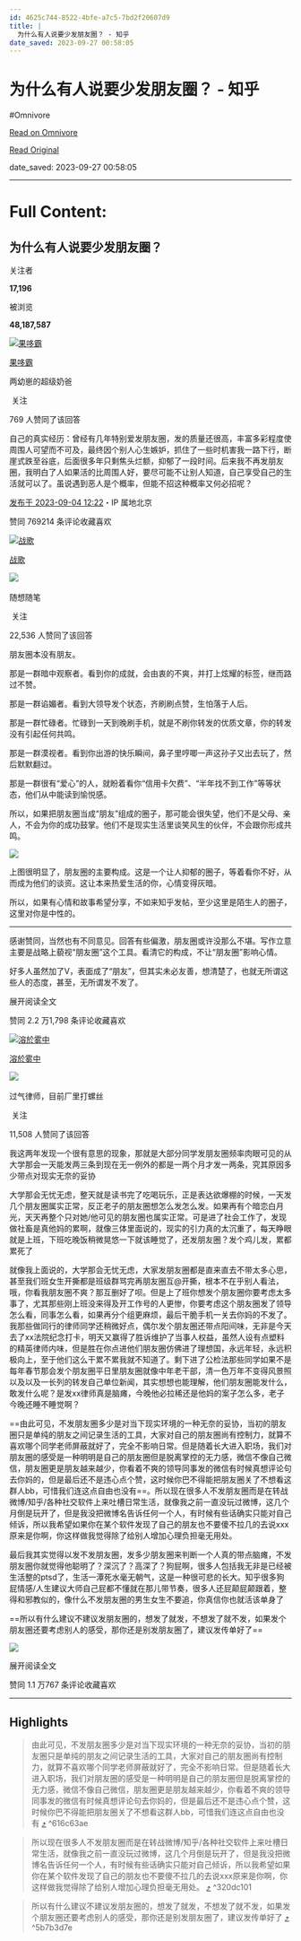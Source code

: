 ```yaml
---
id: 4625c744-8522-4bfe-a7c5-7bd2f20607d9
title: |
  为什么有人说要少发朋友圈？ - 知乎
date_saved: 2023-09-27 00:58:05
---
```


# 为什么有人说要少发朋友圈？ - 知乎
#Omnivore

[Read on Omnivore](https://omnivore.app/me/https-www-zhihu-com-question-442335363-answer-3196980978-18ad5003d3b)

[Read Original](https://www.zhihu.com/question/442335363/answer/3196980978)

date_saved: 2023-09-27 00:58:05


--- 

# Full Content: 

## 为什么有人说要少发朋友圈？

关注者

**17,196**

被浏览

**48,187,587**

[![果哆霸](https://proxy-prod.omnivore-image-cache.app/0x0,s7mpJySPyu2JtvjIbbS83a9egxLtnyRXebf8Z0gmO1QQ/https://pica.zhimg.com/v2-e1939b2452adff972bf4b24ead6c4d58_l.jpg?source=1940ef5c)](https://www.zhihu.com/people/45-30-37-34-36)

[果哆霸](https://www.zhihu.com/people/45-30-37-34-36)

两幼崽的超级奶爸

​ 关注

769 人赞同了该回答

自己的真实经历：曾经有几年特别爱发朋友圈，发的质量还很高，丰富多彩程度使周围人可望而不可及，最终因个别人心生嫉妒，抓住了一些时机害我一路下行，断崖式跌至谷底，后面很多年只剩焦头烂额，抑郁了一段时间。后来我不再发朋友圈，我明白了人如果活的比周围人好，要尽可能不让别人知道，自己享受自己的生活就可以了。虽说遇到恶人是个概率，但能不招这种概率又何必招呢？

[发布于 2023-09-04 12:22](https://www.zhihu.com/question/442335363/answer/3196980978)・IP 属地北京

​赞同 769​​214 条评论​收藏​喜欢

[![战歌](https://proxy-prod.omnivore-image-cache.app/0x0,sJy6XevM0gkBPJla3lWnXbuVuy29DnzGovGfbLGUw50E/https://pic1.zhimg.com/v2-ccc4a16ab9a41242c2b4cd95c327f209_l.jpg?source=1940ef5c)](https://www.zhihu.com/people/zhan-ge-30-55-86)

[战歌](https://www.zhihu.com/people/zhan-ge-30-55-86)

​![](https://proxy-prod.omnivore-image-cache.app/0x0,sw6GxgIn7FP2MN8-dC1y3Ri48I4i6zbz1svDKn0TUvXQ/https://pic1.zhimg.com/v2-aa8a1823abfc46f14136f01d55224925.jpg?source=88ceefae)

随想随笔

​ 关注

22,536 人赞同了该回答

朋友圈本没有朋友。

那是一群暗中观察者。看到你的成就，会由衷的不爽，并打上炫耀的标签，继而路过不赞。

那是一群谄媚者。看到大领导发个状态，齐刷刷点赞，生怕落于人后。

那是一群忙碌者。忙碌到一天到晚刷手机，就是不刷你转发的优质文章，你的转发没有引起任何共鸣。

那是一群漠视者。看到你出游的快乐瞬间，鼻子里哼唧一声这孙子又出去玩了，然后默默翻过。

那是一群很有“爱心”的人，就盼着看你“信用卡欠费”、“半年找不到工作”等等状态，他们从中能读到愉悦感。

所以，如果把朋友圈当成“朋友”组成的圈子，那可能会很失望，他们不是父母、亲人，不会为你的成功鼓掌。他们不是现实生活里谈笑风生的伙伴，不会跟你形成共鸣。

![](https://proxy-prod.omnivore-image-cache.app/886x443,s4lubiDHUmt3_uU3PWuugUMv-QM-kpE_JjT9hVV6p6WQ/https://pica.zhimg.com/50/v2-18d30d8b0b3f23c6cd7efcdf118cd586_720w.jpg?source=1940ef5c)

上图很明显了，朋友圈的主要构成。这是一个让人抑郁的圈子，等着看你不好，从而成为他们的谈资。这让本来热爱生活的你，心情变得灰暗。

所以，如果有心情和故事希望分享，不如来知乎发帖，至少这里是陌生人的圈子，这里对你是中性的。

---

感谢赞同，当然也有不同意见。回答有些偏激，朋友圈或许没那么不堪。写作立意主要是战略上藐视“朋友圈”这个工具。看清它的构成，不让“朋友圈”影响心情。

好多人虽然加了V，表面成了“朋友”，但其实未必友善，想清楚了，也就无所谓这些人的态度，甚至，无所谓发不发了。

展开阅读全文​

​赞同 2.2 万​​1,798 条评论​收藏​喜欢

[![溶於雾中](https://proxy-prod.omnivore-image-cache.app/0x0,si2SqwcuFFkcBr_Ighg7hjg3UeIPFXAgmpifLstxQT_c/https://pic1.zhimg.com/v2-20f2658970282692d258ab80b0fa9107_l.jpg?source=1940ef5c)](https://www.zhihu.com/people/jia-yue-zhi-dong)

[溶於雾中](https://www.zhihu.com/people/jia-yue-zhi-dong)

​![](https://proxy-prod.omnivore-image-cache.app/0x0,sRpP1H2oa_TfsDLpATwsIt6ipVLRN7HlUZGTch2Ee4JQ/https://picx.zhimg.com/v2-4812630bc27d642f7cafcd6cdeca3d7a.jpg?source=88ceefae)

过气律师，目前厂里打螺丝

​ 关注

11,508 人赞同了该回答

我这两年发现一个很有意思的现象，那就是大部分同学发朋友圈频率肉眼可见的从大学那会一天能发两三条到现在无一例外的都是一两个月才发一两条，究其原因多少带点对现实无奈的妥协

大学那会无忧无虑，整天就是读书完了吃喝玩乐，正是表达欲爆棚的时候，一天发几个朋友圈属实正常，反正老子的朋友圈想怎么发怎么发。如果再有个暗恋白月光，天天再整个只对她/他可见的朋友圈也属实正常。可是进了社会工作了，发现做社畜是真他妈的累啊，就像三体里面说的，现实的引力真的太沉重了，每天睁眼就是上班，下班吃晚饭稍微晃悠一下就该睡觉了，还发朋友圈？发个鸡儿发，累都累死了

就像我上面说的，大学那会无忧无虑，大家发朋友圈都是直来直去不带太多心思，甚至我们班女生开撕都是班级群骂完再朋友圈互@开撕，根本不在乎别人看法，哦，你看我朋友圈不爽？那互删好了呗。但是上了班你想发个朋友圈你要考虑太多事了，尤其那些刚上班没来得及开工作号的人更惨，你要考虑这个朋友圈发了领导怎么看，同事怎么看，如果再分个组更麻烦，最后干脆手机一关去你妈的不发了。我那些做同行的律师同学还稍微好点，偶尔发个朋友圈还带点阳间味，无非是今天去了xx法院纪念打卡，明天又赢得了胜诉维护了当事人权益，虽然人设有点塑料的精英律师内味，但是胜在你点进他们朋友圈仿佛进了理想国，永远年轻，永远积极向上，至于他们这么干累不累我就不知道了。剩下进了公检法那些同学如果不是每年春节那会发个朋友圈平日里朋友圈就像中年老干部，清一色万年不变得风景照以及以及一长列的转发自己单位新闻，其实想想也能理解，他们朋友圈能发什么，敢发什么呢？是发xx律师真是脑瘫，今晚他必拉稀还是他妈的案子怎么多，老子今晚还睡不睡觉啊？

==由此可见，不发朋友圈多少是对当下现实环境的一种无奈的妥协，当初的朋友圈只是单纯的朋友之间记录生活的工具，大家对自己的朋友圈尚有控制力，就算不喜欢哪个同学老师屏蔽就好了，完全不影响日常。但是随着长大进入职场，我们对朋友圈的感受是一种明明是自己的朋友圈但是脱离掌控的无力感，微信不像自己微信，朋友圈更是朋友越来越少，你看着不爽的领导同事发的微信有时候真想评论句去你妈的，但是最后还不是违心点个赞，这时候你巴不得能把朋友圈关了不想看这群人bb，可惜我们连这点自由也没有==。所以现在很多人不发朋友圈而是在转战微博/知乎/各种社交软件上来吐槽日常生活，就像我之前一直没玩过微博，这几个月倒是玩开了，但是我没把微博名告诉任何一个人，有时候有些话确实只能对自己倾诉，所以我希望如果你在某个软件发现了自己的朋友也不要傻不拉几的去说xxx原来是你啊，你这样做我觉得除了给别人增加心理负担毫无用处。

最后我其实觉得以发不发朋友圈，发多少朋友圈来判断一个人真的带点脑瘫，不发朋友圈你就觉得他聪明了？深沉了？高深了？狗屁啊，很多人包括我无非是已经被生活整的ptsd了，生活一潭死水毫无朝气，这是一种很可悲的长大。知乎很多狗屁情感/人生建议大师自己屁都不懂就在那儿带节奏，很多人还屁颠屁颠跟着，整得和邪教似的，像什么不发朋友圈的男生女生不要追，你真信你也就活该单身了

==所以有什么建议不建议发朋友圈的，想发了就发，不想发了就不发，如果发个朋友圈还要考虑别人的感受，那你还是别发朋友圈了，建议发传单好了==

![](https://proxy-prod.omnivore-image-cache.app/640x0,sPkvnZnta1JFbbC4x7zDvX4kUQq59zYMjYZfrPQ0_Lbg/https://picx.zhimg.com/50/v2-075582b009634c3995de8c8908e88031_720w.jpg?source=1940ef5c)

展开阅读全文​

​赞同 1.1 万​​767 条评论​收藏​喜欢

---

## Highlights

> 由此可见，不发朋友圈多少是对当下现实环境的一种无奈的妥协，当初的朋友圈只是单纯的朋友之间记录生活的工具，大家对自己的朋友圈尚有控制力，就算不喜欢哪个同学老师屏蔽就好了，完全不影响日常。但是随着长大进入职场，我们对朋友圈的感受是一种明明是自己的朋友圈但是脱离掌控的无力感，微信不像自己微信，朋友圈更是朋友越来越少，你看着不爽的领导同事发的微信有时候真想评论句去你妈的，但是最后还不是违心点个赞，这时候你巴不得能把朋友圈关了不想看这群人bb，可惜我们连这点自由也没有 [⤴️](https://omnivore.app/me/https-www-zhihu-com-question-442335363-answer-3196980978-18ad5003d3b#616c63ae-780d-4420-a606-d49130d0ac45)  ^616c63ae

> 所以现在很多人不发朋友圈而是在转战微博/知乎/各种社交软件上来吐槽日常生活，就像我之前一直没玩过微博，这几个月倒是玩开了，但是我没把微博名告诉任何一个人，有时候有些话确实只能对自己倾诉，所以我希望如果你在某个软件发现了自己的朋友也不要傻不拉几的去说xxx原来是你啊，你这样做我觉得除了给别人增加心理负担毫无用处。 [⤴️](https://omnivore.app/me/https-www-zhihu-com-question-442335363-answer-3196980978-18ad5003d3b#320dc101-82c0-4a95-a334-7d2534e1af33)  ^320dc101

> 所以有什么建议不建议发朋友圈的，想发了就发，不想发了就不发，如果发个朋友圈还要考虑别人的感受，那你还是别发朋友圈了，建议发传单好了 [⤴️](https://omnivore.app/me/https-www-zhihu-com-question-442335363-answer-3196980978-18ad5003d3b#5b7b3d7e-8c72-47ac-9006-4da054915d1f)  ^5b7b3d7e

